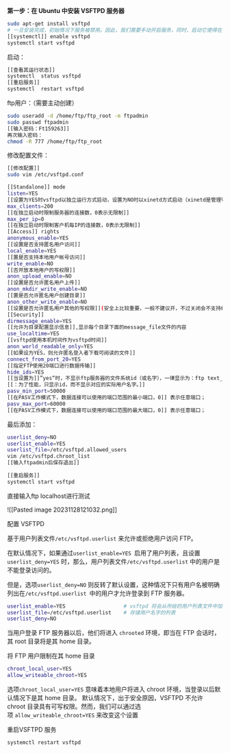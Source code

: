 
**第一步：在 Ubuntu 中安装 VSFTPD 服务器**

```bash
sudo apt-get install vsftpd
# 一旦安装完成，初始情况下服务被禁用。因此，我们需要手动开启服务，同时，启动它使得在下次开机时能够自动开启服务：
[[systemctl]] enable vsftpd
systemctl start vsftpd
```


启动：

```bash
[[查看其运行状态]]
systemctl  status vsftpd
[[重启服务]]
systemctl  restart vsftpd
```

ftp用户：（需要主动创建）

```bash
sudo useradd -d /home/ftp/ftp_root -m ftpadmin
sudo passwd ftpadmin
[[输入密码：Ft159263]]
再次输入密码：
chmod -R 777 /home/ftp/ftp_root
```

修改配置文件：

```bash
[[修改配置]]
sudo vim /etc/vsftpd.conf
```

```bash
[[Standalone]] mode
listen=YES
[[设置为YES时vsftpd以独立运行方式启动，设置为NO时以xinetd方式启动（xinetd是管理守护进程的，将服务集中管理，可以减少大量服务]].
max_clients=200
[[在独立启动时限制服务器的连接数，0表示无限制]]
max_per_ip=0
[[在独立启动时限制客户机每IP的连接数，0表示无限制]]
[[Access]] rights
anonymous_enable=YES
[[设置是否支持匿名用户访问]]
local_enable=YES
[[置是否支持本地用户帐号访问]]
write_enable=NO
[[否开放本地用户的写权限]]
anon_upload_enable=NO
[[设置是否允许匿名用户上传]]
anon_mkdir_write_enable=NO
[[置是否允许匿名用户创建目录]]
anon_other_write_enable=NO
[[设置是否允许匿名用户其他的写权限]](安全上比较重要，一般不建议开，不过关闭会不支持续传)
[[Security]]
dirmessage_enable=YES
[[允许为目录配置显示信息]],显示每个目录下面的message_file文件的内容
use_localtime=YES
[[vsftpd使用本机时间作为vsftpd时间]]
anon_world_readable_only=YES
[[如果设为YES，则允许匿名登入者下载可阅读的文件]]
connect_from_port_20=YES
[[指定FTP使用20端口进行数据传输]]
hide_ids=YES
[[当设置为]]”yes“时，不显示ftp服务器的文件系统id（或名字），一律显示为：ftp text_userdb_names
[[：为了性能，只显示id，而不显示对应的实际用户名字。]]
pasv_min_port=50000
[[在PASV工作模式下，数据连接可以使用的端口范围的最小端口，0]] 表示任意端口；
pasv_max_port=60000
[[在PASV工作模式下，数据连接可以使用的端口范围的最大端口，0]] 表示任意端口；

```

最后添加：
```bash
userlist_deny=NO
userlist_enable=YES
userlist_file=/etc/vsftpd.allowed_users
vim /etc/vsftpd.chroot_list
[[输入ftpadmin后保存退出]]
 
[[重启服务]]
systemctl start vsftpd
```

直接输入ftp localhost进行测试

![[Pasted image 20231128121032.png]]


配置 VSFTPD 

基于用户列表文件`/etc/vsftpd.userlist` 来允许或拒绝用户访问 FTP。

在默认情况下，如果通过`userlist_enable=YES `启用了用户列表，且设置`userlist_deny=YES` 时，那么，用户列表文件`/etc/vsftpd.userlist` 中的用户是不能登录访问的。

但是，选项`userlist_deny=NO` 则反转了默认设置，这种情况下只有用户名被明确列出在`/etc/vsftpd.userlist `中的用户才允许登录到 FTP 服务器。

```bash
userlist_enable=YES                   # vsftpd 将会从所给的用户列表文件中加载用户名字列表
userlist_file=/etc/vsftpd.userlist    # 存储用户名字的列表
userlist_deny=NO
```

当用户登录 FTP 服务器以后，他们将进入 `chrooted` 环境，即当在 FTP 会话时，其 root 目录将是其 home 目录。

将 FTP 用户限制在其 home 目录
```bash
chroot_local_user=YES
allow_writeable_chroot=YES
```

选项`chroot_local_user=YES` 意味着本地用户将进入 chroot 环境，当登录以后默认情况下是其 home 目录。
默认情况下，出于安全原因，VSFTPD 不允许 chroot 目录具有可写权限。然而，我们可以通过选项 `allow_writeable_chroot=YES` 来改变这个设置

重启VSFTPD 服务

```bash
systemctl restart vsftpd
```

